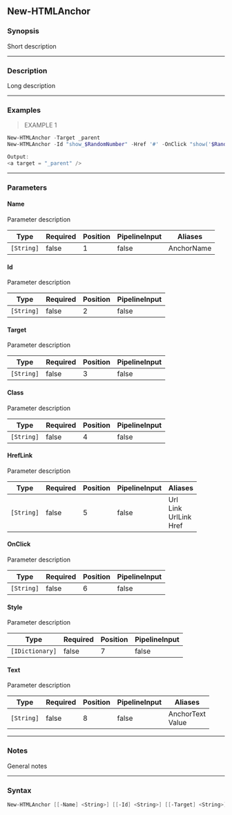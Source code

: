New-HTMLAnchor
--------------

### Synopsis
Short description

---

### Description

Long description

---

### Examples
> EXAMPLE 1

```PowerShell
New-HTMLAnchor -Target _parent
New-HTMLAnchor -Id "show_$RandomNumber" -Href '#' -OnClick "show('$RandomNumber');" -Style "color: #ffffff; display:none;" -Text 'Show'

Output:
<a target = "_parent" />
```

---

### Parameters
#### **Name**
Parameter description

|Type      |Required|Position|PipelineInput|Aliases   |
|----------|--------|--------|-------------|----------|
|`[String]`|false   |1       |false        |AnchorName|

#### **Id**
Parameter description

|Type      |Required|Position|PipelineInput|
|----------|--------|--------|-------------|
|`[String]`|false   |2       |false        |

#### **Target**
Parameter description

|Type      |Required|Position|PipelineInput|
|----------|--------|--------|-------------|
|`[String]`|false   |3       |false        |

#### **Class**
Parameter description

|Type      |Required|Position|PipelineInput|
|----------|--------|--------|-------------|
|`[String]`|false   |4       |false        |

#### **HrefLink**
Parameter description

|Type      |Required|Position|PipelineInput|Aliases                          |
|----------|--------|--------|-------------|---------------------------------|
|`[String]`|false   |5       |false        |Url<br/>Link<br/>UrlLink<br/>Href|

#### **OnClick**
Parameter description

|Type      |Required|Position|PipelineInput|
|----------|--------|--------|-------------|
|`[String]`|false   |6       |false        |

#### **Style**
Parameter description

|Type           |Required|Position|PipelineInput|
|---------------|--------|--------|-------------|
|`[IDictionary]`|false   |7       |false        |

#### **Text**
Parameter description

|Type      |Required|Position|PipelineInput|Aliases             |
|----------|--------|--------|-------------|--------------------|
|`[String]`|false   |8       |false        |AnchorText<br/>Value|

---

### Notes
General notes

---

### Syntax
```PowerShell
New-HTMLAnchor [[-Name] <String>] [[-Id] <String>] [[-Target] <String>] [[-Class] <String>] [[-HrefLink] <String>] [[-OnClick] <String>] [[-Style] <IDictionary>] [[-Text] <String>] [<CommonParameters>]
```
